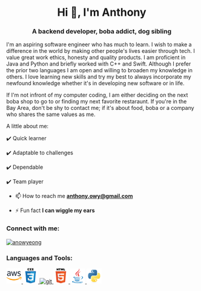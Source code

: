 
<h1 align="center">Hi 👋, I'm Anthony</h1>
<h3 align="center">A backend developer, boba addict, dog sibling</h3>

I'm an aspiring software engineer who has much to learn. I wish to make a difference in the world by making other people's lives easier through tech. I value great work ethics, honesty and quality products. I am proficient in Java and Python and briefly worked with C++ and Swift. Although I prefer the prior two languages I am open and willing to broaden my knowledge in others. I love learning new skills and try my best to always incorporate my newfound knowledge whether it's in developing new software or in life.

If I'm not infront of my computer coding, I am either deciding on the next boba shop to go to or finding my next favorite restaraunt. If you're in the Bay Area, don't be shy to contact me; if it's about food, boba or a company who shares the same values as me.

A little about me:
<p>✔️ Quick learner </p>
<p>✔️ Adaptable to challenges </p>
<p>✔️ Dependable </p>
<p>✔️ Team player </p>

- 📫 How to reach me **anthony.owy@gmail.com**

- ⚡ Fun fact **I can wiggle my ears**

<h3 align="left">Connect with me:</h3>
<p align="left">
<a href="https://linkedin.com/in/anowyeong" target="blank"><img align="center" src="https://raw.githubusercontent.com/rahuldkjain/github-profile-readme-generator/master/src/images/icons/Social/linked-in-alt.svg" alt="anowyeong" height="30" width="40" /></a>
</p>

<h3 align="left">Languages and Tools:</h3>
<p align="left"> <a href="https://aws.amazon.com" target="_blank" rel="noreferrer"> <img src="https://raw.githubusercontent.com/devicons/devicon/master/icons/amazonwebservices/amazonwebservices-original-wordmark.svg" alt="aws" width="40" height="40"/> </a> <a href="https://www.w3schools.com/css/" target="_blank" rel="noreferrer"> <img src="https://raw.githubusercontent.com/devicons/devicon/master/icons/css3/css3-original-wordmark.svg" alt="css3" width="40" height="40"/> </a> <a href="https://git-scm.com/" target="_blank" rel="noreferrer"> <img src="https://www.vectorlogo.zone/logos/git-scm/git-scm-icon.svg" alt="git" width="40" height="40"/> </a> <a href="https://www.w3.org/html/" target="_blank" rel="noreferrer"> <img src="https://raw.githubusercontent.com/devicons/devicon/master/icons/html5/html5-original-wordmark.svg" alt="html5" width="40" height="40"/> </a> <a href="https://www.java.com" target="_blank" rel="noreferrer"> <img src="https://raw.githubusercontent.com/devicons/devicon/master/icons/java/java-original.svg" alt="java" width="40" height="40"/> </a> <a href="https://www.python.org" target="_blank" rel="noreferrer"> <img src="https://raw.githubusercontent.com/devicons/devicon/master/icons/python/python-original.svg" alt="python" width="40" height="40"/> </a> </p>




<!--



Languages:
- ☕ Java
- 🐍 Python

Connect with me via: 
- [![Linkedin](https://i.stack.imgur.com/gVE0j.png) LinkedIn](https://www.linkedin.com/in/anthony-owyeong)

**anowyeong/anowyeong** is a ✨ _special_ ✨ repository because its `README.md` (this file) appears on your GitHub profile.

Here are some ideas to get you started:

- 🔭 I’m currently working on ...
- 🌱 I’m currently learning ...
- 👯 I’m looking to collaborate on ...
- 🤔 I’m looking for help with ...
- 💬 Ask me about ...
- 📫 How to reach me: ...
- 😄 Pronouns: ...
- ⚡ Fun fact: ...
-->

